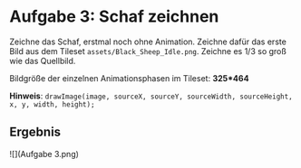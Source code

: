 # Aufgabe 3: Schaf zeichnen

Zeichne das Schaf, erstmal noch ohne Animation. Zeichne dafür das erste Bild aus dem Tileset `assets/Black_Sheep_Idle.png`. Zeichne es 1/3 so groß wie das Quellbild.

Bildgröße der einzelnen Animationsphasen im Tileset: **325\*464**

**Hinweis**: `drawImage(image, sourceX, sourceY, sourceWidth, sourceHeight, x, y, width, height);`

## Ergebnis

![](Aufgabe 3.png)